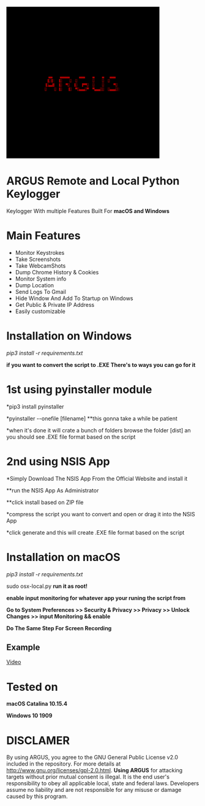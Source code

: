 
![](images/image.png)



# ARGUS Remote and Local Python Keylogger
 

Keylogger With multiple Features Built For  **macOS and Windows**



# Main Features

* Monitor Keystrokes
* Take Screenshots
* Take WebcamShots
* Dump Chrome History & Cookies
* Monitor System info
* Dump Location
* Send Logs To Gmail
* Hide Window And Add To Startup on Windows
* Get Public & Private IP Address
* Easily customizable


# Installation on Windows


*pip3 install -r requirements.txt*


**if you want to convert the script to .EXE There's to ways you can go for it**

# 1st using pyinstaller module 

*pip3 install pyinstaller

*pyinstaller --onefile [filename] **this gonna take a while be patient

*when it's done it will crate a bunch of folders browse the folder [dist] an you should see .EXE file format based on the script


# 2nd using NSIS App


*Simply Download The NSIS App From the Official Website and install it


**run the NSIS App As Administrator


**click install based on ZIP file 


*compress the script you want to convert and open or drag it into the NSIS App

*click generate and this will create .EXE file format based on the script


# Installation on macOS


*pip3 install -r requirements.txt*

sudo osx-local.py **run it as root!**


**enable input monitoring for whatever app your runing the script from**


**Go to System Preferences >> Security & Privacy >> Privacy >> Unlock Changes >> input Monitoring && enable**


**Do The Same Step For Screen Recording**



## Example

[Video](https://streamable.com/mz6r2q)


# Tested on

**macOS Catalina 10.15.4**


**Windows 10 1909**



# DISCLAMER 

By using ARGUS, you agree to the GNU General Public License v2.0 included in the repository. For more details at http://www.gnu.org/licenses/gpl-2.0.html. **Using ARGUS**  for attacking targets without prior mutual consent is illegal. It is the end user's responsibility to obey all applicable local, state and federal laws. Developers assume no liability and are not responsible for any misuse or damage caused by this program.


